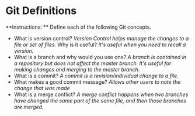 # Git Definitions

**Instructions: ** Define each of the following Git concepts.

* What is version control? *Version Control helps manage the changes to a file or set of files.* Why is it useful? *It's useful when you need to recall a version.*
* What is a branch and why would you use one? *A branch is contained in a repository but does not affect the master branch. It's useful for making changes and merging to the master branch.*
* What is a commit? *A commit is a revision/individual change to a file.* 
* What makes a good commit message? *Allows other users to note the change that was made*
* What is a merge conflict? *A merge conflict happens when two branches have changed the same part of the same file, and then those branches are merged.*